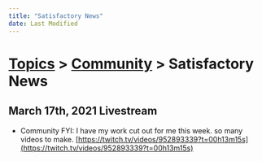 ```yaml
---
title: "Satisfactory News"
date: Last Modified
---
```

# [Topics](../../topics.md) > [Community](../../topics/community.md) > Satisfactory News

## March 17th, 2021 Livestream
* Community FYI: I have my work cut out for me this week. so many videos to make. [https://twitch.tv/videos/952893339?t=00h13m15s](https://twitch.tv/videos/952893339?t=00h13m15s)
